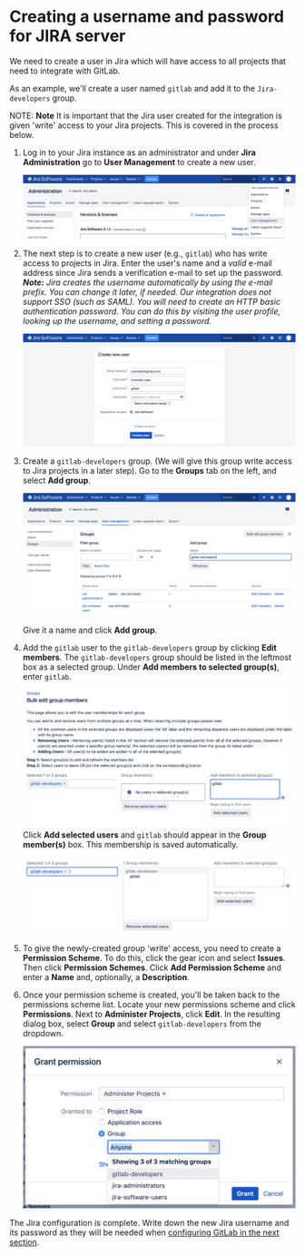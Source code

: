 # Creating a username and password for JIRA server

We need to create a user in Jira which will have access to all projects that
need to integrate with GitLab.

As an example, we'll create a user named `gitlab` and add it to the `Jira-developers`
group.

NOTE: **Note**
It is important that the Jira user created for the integration is given 'write'
access to your Jira projects. This is covered in the process below.

1. Log in to your Jira instance as an administrator and under **Jira Administration**
   go to **User Management** to create a new user.

     ![Jira user management link](img/jira_user_management_link.png)

1. The next step is to create a new user (e.g., `gitlab`) who has write access
   to projects in Jira. Enter the user's name and a _valid_ e-mail address
   since Jira sends a verification e-mail to set up the password.
   _**Note:** Jira creates the username automatically by using the e-mail
   prefix. You can change it later, if needed. Our integration does not support SSO (such as SAML). You will need to create
    an HTTP basic authentication password. You can do this by visiting the user
    profile, looking up the username, and setting a password._

     ![Jira create new user](img/jira_create_new_user.png)

1. Create a `gitlab-developers` group. (We will give this group write access to Jira
   projects in a later step). Go to the **Groups** tab on the left, and select **Add group**.

     ![Jira create new user](img/jira_create_new_group.png)

     Give it a name and click **Add group**.

1. Add the `gitlab` user to the `gitlab-developers` group by clicking **Edit members**.
   The `gitlab-developers` group should be listed in the leftmost box as a selected group.
   Under **Add members to selected group(s)**, enter `gitlab`.

     ![Jira add user to group](img/jira_add_user_to_group.png)
     
   Click **Add selected users** and `gitlab` should appear in the **Group member(s)** box.
   This membership is saved automatically.
   
     ![Jira added user to group](img/jira_added_user_to_group.png)

1. To give the newly-created group 'write' access, you need to create a **Permission Scheme**.
   To do this, click the gear icon and select **Issues**. Then click **Permission Schemes**.
   Click **Add Permission Scheme** and enter a **Name** and, optionally, a **Description**.
    
1. Once your permission scheme is created, you'll be taken back to the permissions scheme list.
   Locate your new permissions scheme and click **Permissions**. Next to **Administer Projects**, 
   click **Edit**. In the resulting dialog box, select **Group** and select `gitlab-developers`
   from the dropdown.

     ![Jira group access](img/jira_group_access.png)

The Jira configuration is complete. Write down the new Jira username and its
password as they will be needed when [configuring GitLab in the next section](jira.md#configuring-gitlab).
